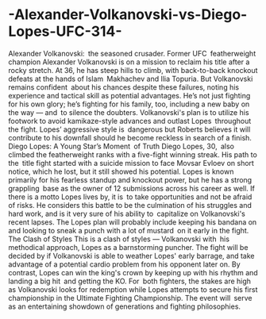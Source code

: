 # -Alexander-Volkanovski-vs-Diego-Lopes-UFC-314-

Alexander Volkanovski: the seasoned crusader.
Former UFC featherweight champion Alexander Volkanovski is on a mission to reclaim his title after a rocky stretch. At 36, he has steep hills to climb, with back-to-back knockout defeats at the hands of Islam Makhachev and Ilia Topuria. But Volkanovski remains confident about his chances despite these failures, noting his experience and tactical skill as potential advantages. He’s not just fighting for his own glory; he’s fighting for his family, too, including a new baby on the way — and to silence the doubters.
Volkanovski's plan is to utilize his footwork to avoid kamikaze-style advances and outlast Lopes throughout the fight. Lopes’ aggressive style is dangerous but Roberts believes it will contribute to his downfall should he become reckless in search of a finish.
Diego Lopes: A Young Star’s Moment of Truth
Diego Lopes, 30, also climbed the featherweight ranks with a five-fight winning streak. His path to the title fight started with a suicide mission to face Movsar Evloev on short notice, which he lost, but it still showed his potential. Lopes is known primarily for his fearless standup and knockout power, but he has a strong grappling base as the owner of 12 submissions across his career as well.
If there is a motto Lopes lives by, it is to take opportunities and not be afraid of risks. He considers this battle to be the culmination of his struggles and hard work, and is it very sure of his ability to capitalize on Volkanovski's recent lapses. The Lopes plan will probably include keeping his bandana on and looking to sneak a punch with a lot of mustard on it early in the fight.
The Clash of Styles
This is a clash of styles — Volkanovski with his methodical approach, Lopes as a barnstorming puncher. The fight will be decided by if Volkanovski is able to weather Lopes' early barrage, and take advantage of a potential cardio problem from his opponent later on. By contrast, Lopes can win the king's crown by keeping up with his rhythm and landing a big hit and getting the KO.
For both fighters, the stakes are high as Volkanovski looks for redemption while Lopes attempts to secure his first championship in the Ultimate Fighting Championship. The event will serve as an entertaining showdown of generations and fighting philosophies.
